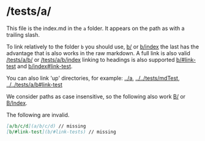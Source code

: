 # /tests/a/

This file is the index.md in the `a` folder. It appears on the path as with a trailing slash.

To link relatively to the folder `b` you should use, [b/](b/) or [b/index](b/index) the last has the advantage that is also works in the raw markdown. A full link is also valid [/tests/a/b/](/tests/a/b/) or [/tests/a/b/index](/tests/a/b/index) linking to headings is also supported [b/#link-test](b/#link-test) and [b/index#link-test](b/index#link-test). 

You can also link 'up' directories, for example: [../a](../a), [../../tests/mdTest](../../tests/mdTest), [../../tests/a/b#link-test](../../tests/a/b#link-test)

We consider paths as case insensitive, so the following also work [B/](B/) or [B/Index](B/Index).

The following are invalid.

```markdown
[a/b/c/d](a/b/c/d) // missing
[b/#link-test](b/#link-tests) // missing
```
